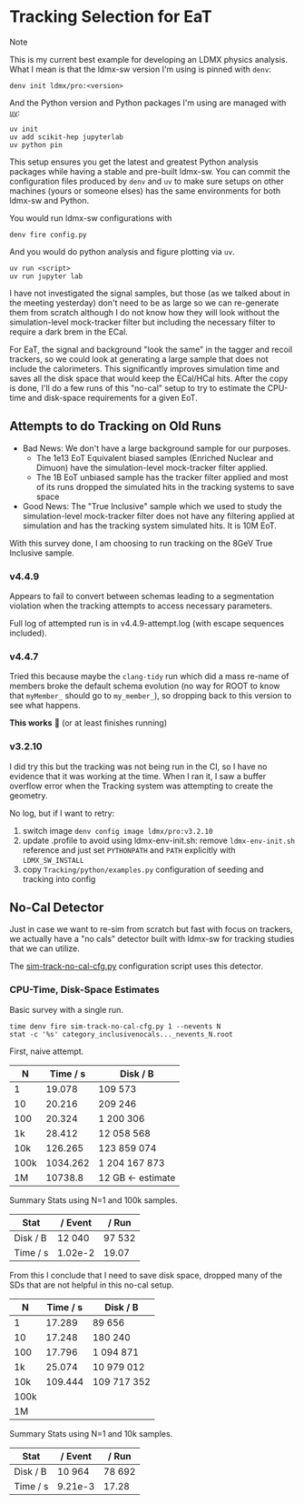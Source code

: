 # Tracking Selection for EaT

> [!NOTE]
> This is my current best example for developing an LDMX physics analysis.
> What I mean is that the ldmx-sw version I'm using is pinned with `denv`:
> ```
> denv init ldmx/pro:<version>
> ```
> And the Python version and Python packages I'm using are managed with [`uv`](https://docs.astral.sh/uv/):
> ```
> uv init
> uv add scikit-hep jupyterlab
> uv python pin
> ```
> This setup ensures you get the latest and greatest Python analysis packages while
> having a stable and pre-built ldmx-sw. You can commit the configuration files produced by `denv` and `uv`
> to make sure setups on other machines (yours or someone elses) has the same environments for both ldmx-sw and Python.
> 
> You would run ldmx-sw configurations with
> ```
> denv fire config.py
> ```
> And you would do python analysis and figure plotting via `uv`.
> ```
> uv run <script>
> uv run jupyter lab
> ```

I have not investigated the signal samples, but those (as we talked about in the meeting yesterday) don't need to be as large so we can re-generate them from scratch although I do not know how they will look without the simulation-level mock-tracker filter but including the necessary filter to require a dark brem in the ECal.

For EaT, the signal and background "look the same" in the tagger and recoil trackers, so we could look at generating a large sample that does not include the calorimeters.
This significantly improves simulation time and saves all the disk space that would keep the ECal/HCal hits.
After the copy is done, I'll do a few runs of this "no-cal" setup to try to estimate the CPU-time and disk-space requirements for a given EoT.

## Attempts to do Tracking on Old Runs
- Bad News: We don't have a large background sample for our purposes.
  - The 1e13 EoT Equivalent biased samples (Enriched Nuclear and Dimuon) have the simulation-level mock-tracker filter applied.
  - The 1B EoT unbiased sample has the tracker filter applied and most of its runs dropped the simulated hits in the tracking systems to save space
- Good News: The "True Inclusive" sample which we used to study the simulation-level mock-tracker filter does not have any filtering applied at simulation and has the tracking system simulated hits. It is 10M EoT.

With this survey done, I am choosing to run tracking on the 8GeV True Inclusive sample.

### v4.4.9
Appears to fail to convert between schemas leading to a segmentation violation when the
tracking attempts to access necessary parameters.

Full log of attempted run is in v4.4.9-attempt.log (with escape sequences included).

### v4.4.7
Tried this because maybe the `clang-tidy` run which did a mass re-name of members broke
the default schema evolution (no way for ROOT to know that `myMember_` should go to `my_member_`),
so dropping back to this version to see what happens.

**This works** :tada: (or at least finishes running)

### v3.2.10
I did try this but the tracking was not being run in the CI, so I have no evidence that it was working
at the time. When I ran it, I saw a buffer overflow error when the Tracking system was attempting to
create the geometry.

No log, but if I want to retry:
1. switch image `denv config image ldmx/pro:v3.2.10`
2. update .profile to avoid using ldmx-env-init.sh: remove `ldmx-env-init.sh` reference and just set `PYTHONPATH` and `PATH` explicitly with `LDMX_SW_INSTALL`
3. copy `Tracking/python/examples.py` configuration of seeding and tracking into config

## No-Cal Detector
Just in case we want to re-sim from scratch but fast with focus on trackers, we actually have a "no cals" detector built with ldmx-sw for tracking studies that we can utilize.

The [sim-track-no-cal-cfg.py](sim-track-no-cal-cfg.py) configuration script uses this detector.

### CPU-Time, Disk-Space Estimates
Basic survey with a single run.
```
time denv fire sim-track-no-cal-cfg.py 1 --nevents N
stat -c '%s' category_inclusivenocals..._nevents_N.root
```

First, naive attempt.

  N  |  Time / s | Disk / B
-----|-----------|--------------
1    |    19.078 |       109 573
10   |    20.216 |       209 246
100  |    20.324 |     1 200 306
1k   |    28.412 |    12 058 568
10k  |   126.265 |   123 859 074
100k |  1034.262 | 1 204 167 873
1M   | 10738.8   | 12 GB <- estimate

Summary Stats using N=1 and 100k samples.

Stat     | / Event | / Run
---------|---------|-------
Disk / B | 12 040  | 97 532
Time / s | 1.02e-2 | 19.07

From this I conclude that I need to save disk space,
dropped many of the SDs that are not helpful in this no-cal setup.

  N  |  Time / s | Disk / B
-----|-----------|--------------
1    |    17.289 |        89 656
10   |    17.248 |       180 240
100  |    17.796 |     1 094 871
1k   |    25.074 |    10 979 012
10k  |   109.444 |   109 717 352
100k |           | 
1M   |           | 

Summary Stats using N=1 and 10k samples.

Stat     | / Event | / Run
---------|---------|-------
Disk / B | 10 964  | 78 692
Time / s | 9.21e-3 | 17.28
